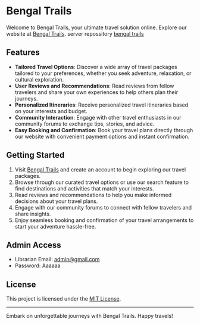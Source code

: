 # Bengal Trails

Welcome to Bengal Trails, your ultimate travel solution online. Explore our website at [Bengal Trails](https://bengaltrails.web.app/).
server repossitory [bengal trails](https://github.com/joychandrauday/bengaltrails-server)

## Features
- **Tailored Travel Options**: Discover a wide array of travel packages tailored to your preferences, whether you seek adventure, relaxation, or cultural exploration.
- **User Reviews and Recommendations**: Read reviews from fellow travelers and share your own experiences to help others plan their journeys.
- **Personalized Itineraries**: Receive personalized travel itineraries based on your interests and budget.
- **Community Interaction**: Engage with other travel enthusiasts in our community forums to exchange tips, stories, and advice.
- **Easy Booking and Confirmation**: Book your travel plans directly through our website with convenient payment options and instant confirmation.

## Getting Started
1. Visit [Bengal Trails](https://bengaltrails.web.app/) and create an account to begin exploring our travel packages.
2. Browse through our curated travel options or use our search feature to find destinations and activities that match your interests.
3. Read reviews and recommendations to help you make informed decisions about your travel plans.
4. Engage with our community forums to connect with fellow travelers and share insights.
5. Enjoy seamless booking and confirmation of your travel arrangements to start your adventure hassle-free.

## Admin Access
- Librarian Email: admin@gmail.com
- Password: Aaaaaa

## License
This project is licensed under the [MIT License](https://opensource.org/licenses/MIT).

---

Embark on unforgettable journeys with Bengal Trails. Happy travels!
